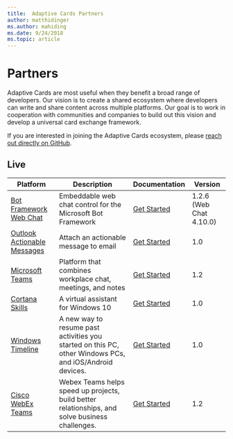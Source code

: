 ```yaml
---
title:  Adaptive Cards Partners
author: matthidinger
ms.author: mahiding
ms.date: 9/24/2018
ms.topic: article
---
```


# Partners

Adaptive Cards are most useful when they benefit a broad range of developers. Our vision is to create a shared ecosystem where developers can write and share content across multiple platforms. Our goal is to work in cooperation with communities and companies to build out this vision and develop a universal card exchange framework.

If you are interested in joining the Adaptive Cards ecosystem, please [reach out directly on GitHub](https://github.com/Microsoft/AdaptiveCards).

## Live

Platform | Description | Documentation | Version
---------|-------------|---------------|---------
[Bot Framework Web Chat](https://github.com/Microsoft/BotFramework-WebChat)  | Embeddable web chat control for the Microsoft Bot Framework | [Get Started](https://docs.microsoft.com/adaptive-cards/get-started/bots) | 1.2.6 (Web Chat 4.10.0)
[Outlook Actionable Messages](https://docs.microsoft.com/outlook/actionable-messages/)  | Attach an actionable message to email | [Get Started](https://docs.microsoft.com/outlook/actionable-messages/) | 1.0
[Microsoft Teams](https://products.office.com/microsoft-teams/group-chat-software) | Platform that combines workplace chat, meetings, and notes | [Get Started](https://docs.microsoft.com/microsoftteams/platform/concepts/cards/cards-reference#adaptive-card) | 1.2
[Cortana Skills](https://docs.microsoft.com/cortana/skills/adaptive-cards) | A virtual assistant for Windows 10 | [Get Started](https://docs.microsoft.com/adaptive-cards/get-started/bots) | 1.0
[Windows Timeline](https://blogs.windows.com/windowsexperience/2017/12/19/announcing-windows-10-insider-preview-build-17063-pc/) | A new way to resume past activities you started on this PC, other Windows PCs, and iOS/Android devices. | [Get Started](https://docs.microsoft.com/adaptive-cards/get-started/windows) | 1.0
[Cisco WebEx Teams](https://www.webex.com/team-collaboration.html) | Webex Teams helps speed up projects, build better relationships, and solve business challenges. | [Get Started](https://developer.webex.com/docs/api/guides/cards) | 1.2
